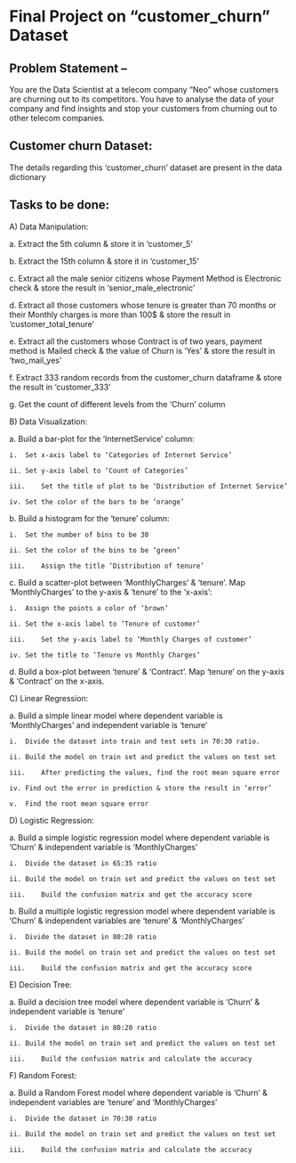 # Final Project on “customer_churn” Dataset

## Problem Statement –

You are the Data Scientist at a telecom company “Neo” whose customers are churning out to its competitors. You have to analyse the data of your company and find insights and stop your customers from churning out to other telecom companies.

## Customer churn Dataset:

The details regarding this ‘customer_churn’ dataset are present in the data dictionary

## Tasks to be done:

A) Data Manipulation:

a.  Extract the 5th column & store it in ‘customer_5’

b.  Extract the 15th column & store it in ‘customer_15’

c.  Extract all the male senior citizens whose Payment Method is Electronic check & store the result in ‘senior_male_electronic’

d.  Extract all those customers whose tenure is greater than 70 months or their Monthly charges is more than 100$ & store the result in ‘customer_total_tenure’

e.  Extract all the customers whose Contract is of two years, payment method is Mailed check & the value of Churn is ‘Yes’ & store the result in ‘two_mail_yes’

f.  Extract 333 random records from the customer_churn dataframe & store the result in ‘customer_333’

g.  Get the count of different levels from the ‘Churn’ column

B) Data Visualization:

a.  Build a bar-plot for the ‘InternetService’ column:

    i.  Set x-axis label to ‘Categories of Internet Service’

    ii. Set y-axis label to ‘Count of Categories’

    iii.    Set the title of plot to be ‘Distribution of Internet Service’

    iv. Set the color of the bars to be ‘orange’

b.  Build a histogram for the ‘tenure’ column:

    i.  Set the number of bins to be 30

    ii. Set the color of the bins to be ‘green’

    iii.    Assign the title ‘Distribution of tenure’

c.  Build a scatter-plot between ‘MonthlyCharges’ & ‘tenure’. Map ‘MonthlyCharges’ to the y-axis & ‘tenure’ to the ‘x-axis’:

    i.  Assign the points a color of ‘brown’

    ii. Set the x-axis label to ‘Tenure of customer’

    iii.    Set the y-axis label to ‘Monthly Charges of customer’

    iv. Set the title to ‘Tenure vs Monthly Charges’

d.  Build a box-plot between ‘tenure’ & ‘Contract’. Map ‘tenure’ on the y-axis & ‘Contract’ on the x-axis.

C) Linear Regression:

a.  Build a simple linear model where dependent variable is ‘MonthlyCharges’ and independent variable is ‘tenure’

    i.  Divide the dataset into train and test sets in 70:30 ratio.

    ii. Build the model on train set and predict the values on test set

    iii.    After predicting the values, find the root mean square error

    iv. Find out the error in prediction & store the result in ‘error’

    v.  Find the root mean square error

D) Logistic Regression:

a.  Build a simple logistic regression model where dependent variable is ‘Churn’ & independent variable is ‘MonthlyCharges’

    i.  Divide the dataset in 65:35 ratio

    ii. Build the model on train set and predict the values on test set

    iii.    Build the confusion matrix and get the accuracy score

b.  Build a multiple logistic regression model where dependent variable is ‘Churn’ & independent variables are ‘tenure’ & ‘MonthlyCharges’

    i.  Divide the dataset in 80:20 ratio

    ii. Build the model on train set and predict the values on test set

    iii.    Build the confusion matrix and get the accuracy score

E) Decision Tree:

a.  Build a decision tree model where dependent variable is ‘Churn’ & independent variable is ‘tenure’

    i.  Divide the dataset in 80:20 ratio

    ii. Build the model on train set and predict the values on test set

    iii.    Build the confusion matrix and calculate the accuracy

F) Random Forest:

a.  Build a Random Forest model where dependent variable is ‘Churn’ & independent variables are ‘tenure’ and ‘MonthlyCharges’

    i.  Divide the dataset in 70:30 ratio

    ii. Build the model on train set and predict the values on test set

    iii.    Build the confusion matrix and calculate the accuracy
